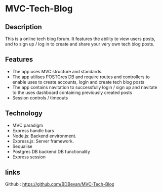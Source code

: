 # MVC-Tech-Blog

## Description
This is a online tech blog forum. It features the ability to view users posts, and to sign up / log in to create and share your very own tech blog posts.

## Features
- The app uses MVC structure and standards.
- The app utilises POSTGres DB and require routes and controllers to enable uses to create accounts, login and create tech blog posts
- The app contains navitation to successfully login / sign up and navitate to the uses dashboard containing previously created posts
- Session controls / timeouts

## Technology 
- MVC paradigm
- Express handle bars 
- Node.js: Backend environment.
- Express.js: Server framework.
- Sequalise 
- Postgres DB backend DB functionality 
- Express session 

## links 
Github : https://github.com/BDBevan/MVC-Tech-Blog
